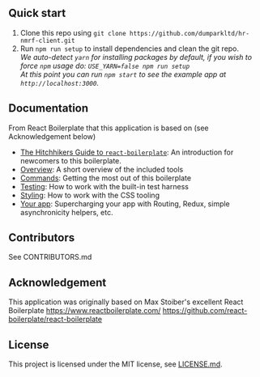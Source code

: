

## Quick start

1. Clone this repo using `git clone https://github.com/dumparkltd/hr-nmrf-client.git`
2. Run `npm run setup` to install dependencies and clean the git repo.<br />
   *We auto-detect `yarn` for installing packages by default, if you wish to force `npm` usage do: `USE_YARN=false npm run setup`*<br />
   *At this point you can run `npm start` to see the example app at `http://localhost:3000`.*

## Documentation
From React Boilerplate that this application is based on (see Acknowledgement below)

- [The Hitchhikers Guide to `react-boilerplate`](docs/general/introduction.md): An introduction for newcomers to this boilerplate.
- [Overview](docs/general): A short overview of the included tools
- [Commands](docs/general/commands.md): Getting the most out of this boilerplate
- [Testing](docs/testing): How to work with the built-in test harness
- [Styling](docs/css): How to work with the CSS tooling
- [Your app](docs/js): Supercharging your app with Routing, Redux, simple
  asynchronicity helpers, etc.

## Contributors

See CONTRIBUTORS.md

## Acknowledgement

This application was originally based on Max Stoiber's excellent React Boilerplate
https://www.reactboilerplate.com/
https://github.com/react-boilerplate/react-boilerplate

## License

This project is licensed under the MIT license, see [LICENSE.md](LICENSE.md).
